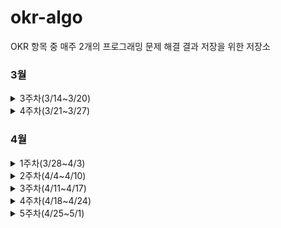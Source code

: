 # okr-algo
OKR 항목 중 매주 2개의 프로그래밍 문제 해결 결과 저장을 위한 저장소


### 3월 
<details>
<summary>3주차(3/14~3/20)</summary>
<div>       
1. 프로그래머스/로또의 최고 순위와 최저 순위 - https://programmers.co.kr/learn/courses/30/lessons/77484
<br>
2. 프로그래머스/신규 아이디 추천 - https://programmers.co.kr/learn/courses/30/lessons/72410
</div>
</details>
<details>
<summary>4주차(3/21~3/27)</summary>
<div>       
1. 프로그래머스/완주하지 못한 선수 - https://programmers.co.kr/learn/courses/30/lessons/42576
<br>
2. 프로그래머스/모의고사 - https://programmers.co.kr/learn/courses/30/lessons/42840
</div>
</details>

### 4월
<details>
<summary>1주차(3/28~4/3)</summary>
<div>       
1. 프로그래머스/H-Index - https://programmers.co.kr/learn/courses/30/lessons/42747
<br>
2. 프로그래머스/영어끝말잇기 - https://programmers.co.kr/learn/courses/30/lessons/12981
</div>
</details>
<details>
<summary>2주차(4/4~4/10)</summary>
<div>       
1. 프로그래머스/N진수 게임 - https://programmers.co.kr/learn/courses/30/lessons/17687
<br>
2. 프로그래머스/캐시 - https://programmers.co.kr/learn/courses/30/lessons/17680
</div>
</details>
<details>
<summary>3주차(4/11~4/17)</summary>
<div>       
1. 프로그래머스/예산 - https://programmers.co.kr/learn/courses/30/lessons/12982
<br>
2. 프로그래머스/전화번호 목록 - https://programmers.co.kr/learn/courses/30/lessons/42577
</div>
</details>
<details>
<summary>4주차(4/18~4/24)</summary>
<div>       
1. 프로그래머스/타겟넘버 - https://programmers.co.kr/learn/courses/30/lessons/43165
<br>
2. 프로그래머스/다리를 지나는 트럭 - https://programmers.co.kr/learn/courses/30/lessons/42583
</div>
</details>
<details>
<summary>5주차(4/25~5/1)</summary>
<div>       
1. 프로그래머스/K번째수 - https://programmers.co.kr/learn/courses/30/lessons/42748
<br>
2. 프로그래머스/오픈채팅방 - https://programmers.co.kr/learn/courses/30/lessons/42888
</div>
</details>
